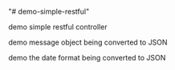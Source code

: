"# demo-simple-restful" 

demo simple restful controller

demo message object being converted to JSON

demo the date format being converted to JSON

